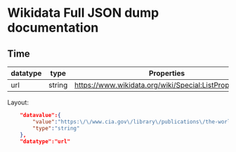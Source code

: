 # Wikidata Full JSON dump documentation

## Time

|datatype|type|Properties
|---|---|----|
|url|string|<https://www.wikidata.org/wiki/Special:ListProperties/url>

Layout:

````json
    "datavalue":{
        "value":"https:\/\/www.cia.gov\/library\/publications\/the-world-factbook\/geos\/br.html",
        "type":"string"
    },
    "datatype":"url"
````
